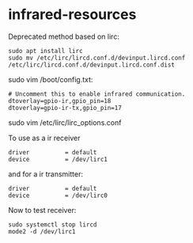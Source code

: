 # infrared-resources

Deprecated method based on lirc:  

```
sudo apt install lirc
sudo mv /etc/lirc/lircd.conf.d/devinput.lircd.conf /etc/lirc/lircd.conf.d/devinput.lircd.conf.dist
```

sudo vim /boot/config.txt:
```
# Uncomment this to enable infrared communication.
dtoverlay=gpio-ir,gpio_pin=18
dtoverlay=gpio-ir-tx,gpio_pin=17
```


sudo vim /etc/lirc/lirc_options.conf

To use as a  ir receiver
```
driver          = default
device          = /dev/lirc1
```
and for a ir transmitter:

```
driver          = default
device          = /dev/lirc0
```
Now to test receiver:

```
sudo systemctl stop lircd
mode2 -d /dev/lirc1
```